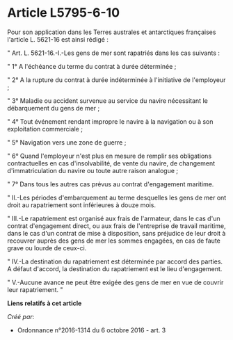 # Article L5795-6-10

Pour son application dans les Terres australes et antarctiques françaises l'article L. 5621-16 est ainsi rédigé : 

" Art. L. 5621-16.-I.-Les gens de mer sont rapatriés dans les cas suivants : 

" 1° A l'échéance du terme du contrat à durée déterminée ; 

" 2° A la rupture du contrat à durée indéterminée à l'initiative de l'employeur ; 

" 3° Maladie ou accident survenue au service du navire nécessitant le débarquement du gens de mer ; 

" 4° Tout événement rendant impropre le navire à la navigation ou à son exploitation commerciale ; 

" 5° Navigation vers une zone de guerre ; 

" 6° Quand l'employeur n'est plus en mesure de remplir ses obligations contractuelles en cas d'insolvabilité, de vente du
navire, de changement d'immatriculation du navire ou toute autre raison analogue ; 

" 7° Dans tous les autres cas prévus au contrat d'engagement maritime. 

" II.-Les périodes d'embarquement au terme desquelles les gens de mer ont droit au rapatriement sont inférieures à douze
mois. 

" III.-Le rapatriement est organisé aux frais de l'armateur, dans le cas d'un contrat d'engagement direct, ou aux frais de
l'entreprise de travail maritime, dans le cas d'un contrat de mise à disposition, sans préjudice de leur droit à recouvrer
auprès des gens de mer les sommes engagées, en cas de faute grave ou lourde de ceux-ci. 

" IV.-La destination du rapatriement est déterminée par accord des parties. A défaut d'accord, la destination du rapatriement
est le lieu d'engagement. 

" V.-Aucune avance ne peut être exigée des gens de mer en vue de couvrir leur rapatriement. "

**Liens relatifs à cet article**

_Créé par_:

  - Ordonnance n°2016-1314 du 6 octobre 2016 - art. 3
